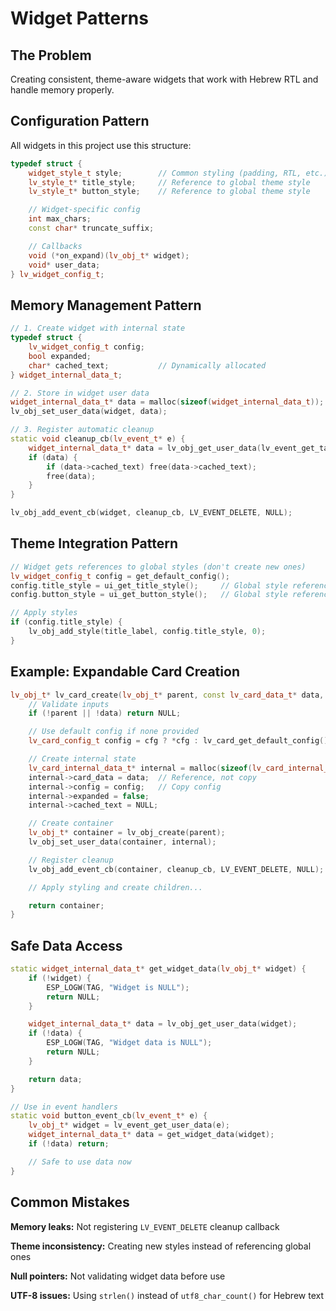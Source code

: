 # Widget Patterns

## The Problem

Creating consistent, theme-aware widgets that work with Hebrew RTL and handle memory properly.

## Configuration Pattern

All widgets in this project use this structure:

```cpp
typedef struct {
    widget_style_t style;        // Common styling (padding, RTL, etc.)
    lv_style_t* title_style;     // Reference to global theme style
    lv_style_t* button_style;    // Reference to global theme style

    // Widget-specific config
    int max_chars;
    const char* truncate_suffix;

    // Callbacks
    void (*on_expand)(lv_obj_t* widget);
    void* user_data;
} lv_widget_config_t;
```

## Memory Management Pattern

```cpp
// 1. Create widget with internal state
typedef struct {
    lv_widget_config_t config;
    bool expanded;
    char* cached_text;           // Dynamically allocated
} widget_internal_data_t;

// 2. Store in widget user data
widget_internal_data_t* data = malloc(sizeof(widget_internal_data_t));
lv_obj_set_user_data(widget, data);

// 3. Register automatic cleanup
static void cleanup_cb(lv_event_t* e) {
    widget_internal_data_t* data = lv_obj_get_user_data(lv_event_get_target(e));
    if (data) {
        if (data->cached_text) free(data->cached_text);
        free(data);
    }
}

lv_obj_add_event_cb(widget, cleanup_cb, LV_EVENT_DELETE, NULL);
```

## Theme Integration Pattern

```cpp
// Widget gets references to global styles (don't create new ones)
lv_widget_config_t config = get_default_config();
config.title_style = ui_get_title_style();     // Global style reference
config.button_style = ui_get_button_style();   // Global style reference

// Apply styles
if (config.title_style) {
    lv_obj_add_style(title_label, config.title_style, 0);
}
```

## Example: Expandable Card Creation

```cpp
lv_obj_t* lv_card_create(lv_obj_t* parent, const lv_card_data_t* data, const lv_card_config_t* cfg) {
    // Validate inputs
    if (!parent || !data) return NULL;

    // Use default config if none provided
    lv_card_config_t config = cfg ? *cfg : lv_card_get_default_config();

    // Create internal state
    lv_card_internal_data_t* internal = malloc(sizeof(lv_card_internal_data_t));
    internal->card_data = data;  // Reference, not copy
    internal->config = config;   // Copy config
    internal->expanded = false;
    internal->cached_text = NULL;

    // Create container
    lv_obj_t* container = lv_obj_create(parent);
    lv_obj_set_user_data(container, internal);

    // Register cleanup
    lv_obj_add_event_cb(container, cleanup_cb, LV_EVENT_DELETE, NULL);

    // Apply styling and create children...

    return container;
}
```

## Safe Data Access

```cpp
static widget_internal_data_t* get_widget_data(lv_obj_t* widget) {
    if (!widget) {
        ESP_LOGW(TAG, "Widget is NULL");
        return NULL;
    }

    widget_internal_data_t* data = lv_obj_get_user_data(widget);
    if (!data) {
        ESP_LOGW(TAG, "Widget data is NULL");
        return NULL;
    }

    return data;
}

// Use in event handlers
static void button_event_cb(lv_event_t* e) {
    lv_obj_t* widget = lv_event_get_user_data(e);
    widget_internal_data_t* data = get_widget_data(widget);
    if (!data) return;

    // Safe to use data now
}
```

## Common Mistakes

**Memory leaks:** Not registering `LV_EVENT_DELETE` cleanup callback

**Theme inconsistency:** Creating new styles instead of referencing global ones

**Null pointers:** Not validating widget data before use

**UTF-8 issues:** Using `strlen()` instead of `utf8_char_count()` for Hebrew text